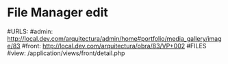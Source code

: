 # File Manager edit
#URLS:
#admin: http://local.dev.com/arquitectura/admin/home#portfolio/media_gallery/image/83
#front: http://local.dev.com/arquitectura/obra/83/VP+002
#FILES
#view: /application/views/front/detail.php
